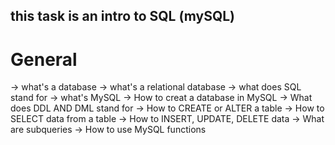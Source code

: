 ## this task is an intro to SQL (mySQL)

# General
-> what's a database
-> what's a relational database
-> what does SQL stand for
-> what's MySQL
-> How to creat a database in MySQL
-> What does DDL AND DML stand for
-> How to CREATE or ALTER a table
-> How to SELECT data from a table
-> How to INSERT, UPDATE, DELETE data
-> What are subqueries
-> How to use MySQL functions
